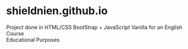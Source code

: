 # shieldnien.github.io

Project done in HTML/CSS BootStrap + JavaScript Vanilla for an English Course
<br>
Educational Purposes
